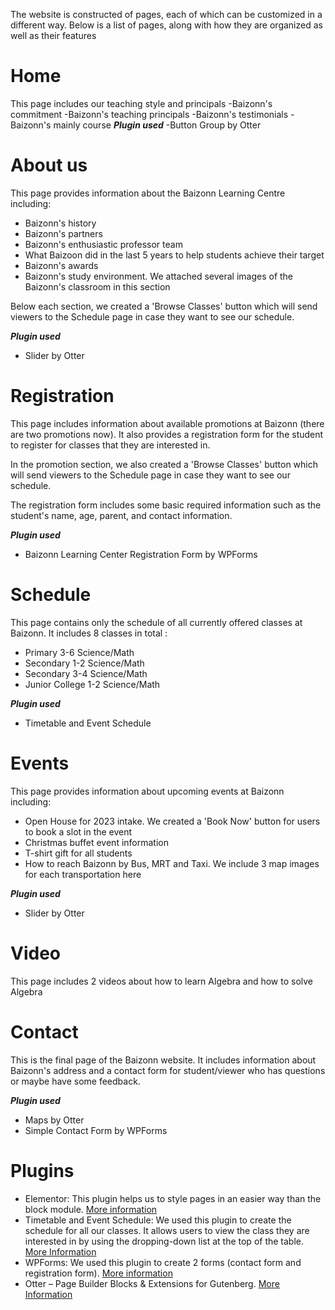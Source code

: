 The website is constructed of pages, each of which can be customized in a different way. Below is a list of pages, along with how they are organized as well as their features

# Home
This page includes our teaching style and principals 
  -Baizonn's commitment
  -Baizonn's teaching principals
  -Baizonn's testimonials
  -Baizonn's mainly course
  ***Plugin used***
  -Button Group by Otter
  
# About us

This page provides information about the Baizonn Learning Centre including:
  - Baizonn's history
  - Baizonn's partners
  - Baizonn's enthusiastic professor team
  - What Baizoon did in the last 5 years to help students achieve their target
  - Baizonn's awards
  - Baizonn's study environment. We attached several images of the Baizonn's classroom in this section

Below each section, we created a 'Browse Classes' button which will send viewers to the Schedule page in case they want to see our schedule.

***Plugin used***
  - Slider by Otter

# Registration

This page includes information about available promotions at Baizonn (there are two promotions now). It also provides a registration form for the student to register for classes that they are interested in.

In the promotion section, we also created a 'Browse Classes' button which will send viewers to the Schedule page in case they want to see our schedule.

The registration form includes some basic required information such as the student's name, age, parent, and contact information.

***Plugin used***
  - Baizonn Learning Center Registration Form by WPForms

# Schedule 

This page contains only the schedule of all currently offered classes at Baizonn.
It includes 8 classes in total :
  - Primary 3-6 Science/Math
  - Secondary 1-2 Science/Math
  - Secondary 3-4 Science/Math
  - Junior College 1-2 Science/Math

***Plugin used***
  - Timetable and Event Schedule

# Events

This page provides information about upcoming events at Baizonn including:
  - Open House for 2023 intake. We created a 'Book Now' button for users to book a slot in the event
  - Christmas buffet event information
  - T-shirt gift for all students
  - How to reach Baizonn by Bus, MRT and Taxi. We include 3 map images for each transportation here

***Plugin used***
  - Slider by Otter

# Video

This page includes 2 videos about how to learn Algebra and how to solve Algebra

# Contact

This is the final page of the Baizonn website. It includes information about Baizonn's address and a contact form for student/viewer who has questions or maybe have some feedback.

***Plugin used***
  - Maps by Otter
  - Simple Contact Form by WPForms


# Plugins

- Elementor: This plugin helps us to style pages in an easier way than the block module. [More information](https://wordpress.org/plugins/elementor/)
- Timetable and Event Schedule: We used this plugin to create the schedule for all our classes. It allows users to view the class they are interested in by using the dropping-down list at the top of the table. [More Information](https://wordpress.com/fr/plugins/mp-timetable) 
- WPForms: We used this plugin to create 2 forms (contact form and registration form). [More information](https://wpforms.com/)
- Otter – Page Builder Blocks & Extensions for Gutenberg. [More Information](https://wordpress.org/plugins/otter-blocks/)
